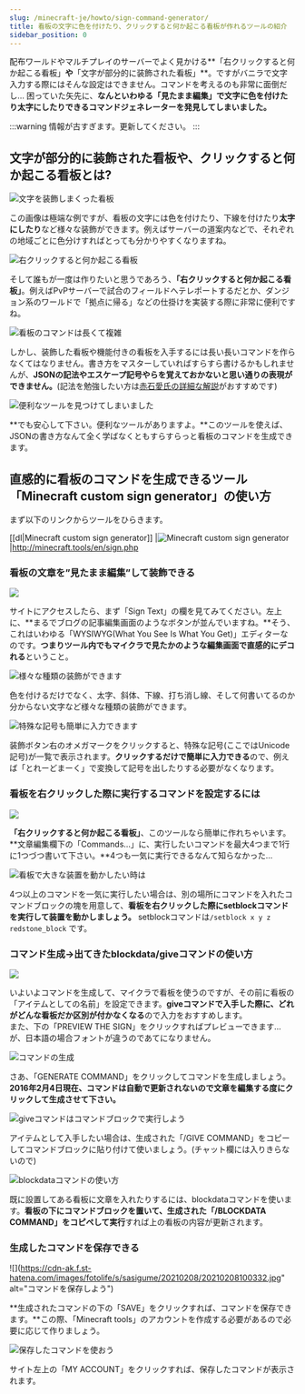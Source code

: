 ```yaml
---
slug: /minecraft-je/howto/sign-command-generator/
title: 看板の文字に色を付けたり、クリックすると何か起こる看板が作れるツールの紹介
sidebar_position: 0
---
```


配布ワールドやマルチプレイのサーバーでよく見かける**「右クリックすると何か起こる看板」**や**「文字が部分的に装飾された看板」**。ですがバニラで文字入力する際にはそんな設定はできません。コマンドを考えるのも非常に面倒だし… 困っていた矢先に、**なんといわゆる「見たまま編集」で文字に色を付けたり太字にしたりできるコマンドジェネレーターを発見してしまいました。**


:::warning
情報が古すぎます。更新してください。
:::

## 文字が部分的に装飾された看板や、クリックすると何か起こる看板とは?

![文字を装飾しまくった看板](https://cdn-ak.f.st-hatena.com/images/fotolife/s/sasigume/20210208/20210208095711.png)

この画像は極端な例ですが、看板の文字には色を付けたり、下線を付けたり**太字にしたり**など様々な装飾ができます。例えばサーバーの道案内などで、それぞれの地域ごとに色分けすればとっても分かりやすくなりますね。

![右クリックすると何か起こる看板](https://cdn-ak.f.st-hatena.com/images/fotolife/s/sasigume/20210208/20210208095951.png)

そして誰もが一度は作りたいと思うであろう、**「右クリックすると何か起こる看板」**。例えばPvPサーバーで試合のフィールドへテレポートするだとか、ダンジョン系のワールドで「拠点に帰る」などの仕掛けを実装する際に非常に便利ですね。

![看板のコマンドは長くて複雑](https://cdn-ak.f.st-hatena.com/images/fotolife/s/sasigume/20210208/20210208100434.png)

しかし、装飾した看板や機能付きの看板を入手するには長い長いコマンドを作らなくてはなりません。書き方をマスターしていればすらすら書けるかもしれませんが、**JSONの記法やエスケープ記号やらを覚えておかないと思い通りの表現ができません。**(記法を勉強したい方は[赤石愛氏の詳細な解説](http://ch.nicovideo.jp/akaishi_ai/blomaga/ar857358)がおすすめです)

![便利なツールを見つけてしまいました](https://cdn-ak.f.st-hatena.com/images/fotolife/s/sasigume/20210208/20210208100321.png)

**でも安心して下さい。便利なツールがありますよ。**このツールを使えば、JSONの書き方なんて全く学ばなくともすらすらっと看板のコマンドを生成できます。

## 直感的に看板のコマンドを生成できるツール「Minecraft custom sign generator」の使い方

まず以下のリンクからツールをひらきます。

[[dl|Minecraft custom sign generator]]
|![Minecraft custom sign generator](https://cdn-ak.f.st-hatena.com/images/fotolife/s/sasigume/20210208/20210208100326.jpg)  
|<http://minecraft.tools/en/sign.php>

### 看板の文章を”見たまま編集”して装飾できる

![](https://cdn-ak.f.st-hatena.com/images/fotolife/s/sasigume/20210208/20210208111654.jpg)

サイトにアクセスしたら、まず「Sign Text」の欄を見てみてください。左上に、**まるでブログの記事編集画面のようなボタンが並んでいますね。**そう、これはいわゆる「WYSIWYG(What You See Is What You Get)」エディターなのです。**つまりツール内でもマイクラで見たかのような編集画面で直感的にデコれる**ということ。

![様々な種類の装飾ができます](https://cdn-ak.f.st-hatena.com/images/fotolife/s/sasigume/20210208/20210208111657.jpg)

色を付けるだけでなく、太字、斜体、下線、打ち消し線、そして何書いてるのか分からない文字など様々な種類の装飾ができます。

![特殊な記号も簡単に入力できます](https://cdn-ak.f.st-hatena.com/images/fotolife/s/sasigume/20210208/20210208095557.jpg)

装飾ボタン右のオメガマークをクリックすると、特殊な記号(ここではUnicode記号)が一覧で表示されます。**クリックするだけで簡単に入力できる**ので、例えば「とれーどまーく」で変換して記号を出したりする必要がなくなります。

### 看板を右クリックした際に実行するコマンドを設定するには

![](https://cdn-ak.f.st-hatena.com/images/fotolife/s/sasigume/20210208/20210208095812.jpg)

**「右クリックすると何か起こる看板」**、このツールなら簡単に作れちゃいます。**文章編集欄下の「Commands…」に、実行したいコマンドを最大4つまで1行に1つづつ書いて下さい。**4つも一気に実行できるなんて知らなかった…

![看板で大きな装置を動かしたい時は](https://cdn-ak.f.st-hatena.com/images/fotolife/s/sasigume/20210208/20210208100445.png)

4つ以上のコマンドを一気に実行したい場合は、別の場所にコマンドを入れたコマンドブロックの塊を用意して、**看板を右クリックした際にsetblockコマンドを実行して装置を動かしましょう。** setblockコマンドは`/setblock x y z redstone_block` です。

### コマンド生成→出てきたblockdata/giveコマンドの使い方

![](https://cdn-ak.f.st-hatena.com/images/fotolife/s/sasigume/20210208/20210208111700.jpg)

いよいよコマンドを生成して、マイクラで看板を使うのですが、その前に看板の「アイテムとしての名前」を設定できます。**giveコマンドで入手した際に、どれがどんな看板だか区別が付かなくなる**ので入力をおすすめします。  
また、下の「PREVIEW THE SIGN」をクリックすればプレビューできます… が、日本語の場合フォントが違うのであてになりません。

![コマンドの生成](https://cdn-ak.f.st-hatena.com/images/fotolife/s/sasigume/20210208/20210208100329.jpg)

さあ、「GENERATE COMMAND」をクリックしてコマンドを生成しましょう。**2016年2月4日現在、コマンドは自動で更新されないので文章を編集する度にクリックして生成させて下さい。**

![giveコマンドはコマンドブロックで実行しよう](https://cdn-ak.f.st-hatena.com/images/fotolife/s/sasigume/20210208/20210208095715.png)

アイテムとして入手したい場合は、生成された「/GIVE COMMAND」をコピーしてコマンドブロックに貼り付けて使いましょう。(チャット欄には入りきらないので)

![blockdataコマンドの使い方](https://cdn-ak.f.st-hatena.com/images/fotolife/s/sasigume/20210208/20210208095954.png)

既に設置してある看板に文章を入れたりするには、blockdataコマンドを使います。**看板の下にコマンドブロックを置いて、生成された「/BLOCKDATA COMMAND」をコピペして実行**すれば上の看板の内容が更新されます。

### 生成したコマンドを保存できる

![](https://cdn-ak.f.st-hatena.com/images/fotolife/s/sasigume/20210208/20210208100332.jpg" alt="コマンドを保存しよう")

**生成されたコマンドの下の「SAVE」をクリックすれば、コマンドを保存できます。**この際、「Minecraft tools」のアカウントを作成する必要があるので必要に応じて作りましょう。

![保存したコマンドを使おう](https://cdn-ak.f.st-hatena.com/images/fotolife/s/sasigume/20210208/20210208100335.jpg)

サイト左上の「MY ACCOUNT」をクリックすれば、保存したコマンドが表示されます。
